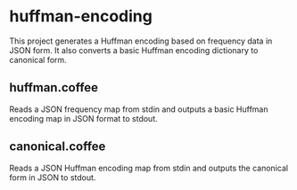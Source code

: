 # huffman-encoding

This project generates a Huffman encoding based on frequency data in JSON form. It also converts a basic Huffman encoding dictionary to canonical form.

## huffman.coffee

Reads a JSON frequency map from stdin and outputs a basic Huffman encoding map in JSON format to stdout.

## canonical.coffee

Reads a JSON Huffman encoding map from stdin and outputs the canonical form in JSON to stdout.
